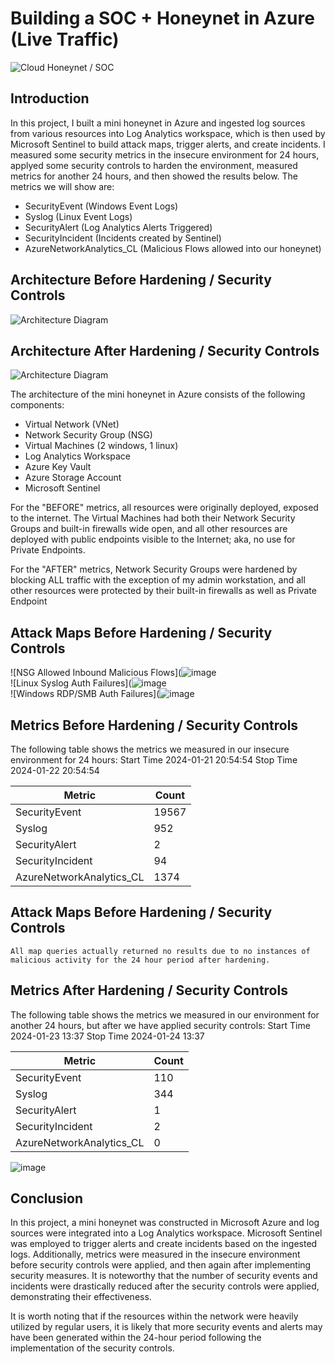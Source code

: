 # Building a SOC + Honeynet in Azure (Live Traffic)
![Cloud Honeynet / SOC](https://i.imgur.com/ZWxe03e.jpg)

## Introduction

In this project, I built a mini honeynet in Azure and ingested log sources from various resources into Log Analytics workspace, which is then used by Microsoft Sentinel to build attack maps, trigger alerts, and create incidents. I measured some security metrics in the insecure environment for 24 hours, applyed some security controls to harden the environment, measured metrics for another 24 hours, and then showed the results below. The metrics we will show are:

- SecurityEvent (Windows Event Logs)
- Syslog (Linux Event Logs)
- SecurityAlert (Log Analytics Alerts Triggered)
- SecurityIncident (Incidents created by Sentinel)
- AzureNetworkAnalytics_CL (Malicious Flows allowed into our honeynet)

## Architecture Before Hardening / Security Controls
![Architecture Diagram](https://i.imgur.com/aBDwnKb.jpg)

## Architecture After Hardening / Security Controls
![Architecture Diagram](https://i.imgur.com/YQNa9Pp.jpg)

The architecture of the mini honeynet in Azure consists of the following components:

- Virtual Network (VNet)
- Network Security Group (NSG)
- Virtual Machines (2 windows, 1 linux)
- Log Analytics Workspace
- Azure Key Vault
- Azure Storage Account
- Microsoft Sentinel

For the "BEFORE" metrics, all resources were originally deployed, exposed to the internet. The Virtual Machines had both their Network Security Groups and built-in firewalls wide open, and all other resources are deployed with public endpoints visible to the Internet; aka, no use for Private Endpoints.

For the "AFTER" metrics, Network Security Groups were hardened by blocking ALL traffic with the exception of my admin workstation, and all other resources were protected by their built-in firewalls as well as Private Endpoint

## Attack Maps Before Hardening / Security Controls
![NSG Allowed Inbound Malicious Flows](![image](https://github.com/Ishanveer-Gill/Azure-SOC/assets/66128498/c4e41b01-b785-48dd-bcd2-37853b7f2821)
<br>
![Linux Syslog Auth Failures](![image](https://github.com/Ishanveer-Gill/Azure-SOC/assets/66128498/b2617928-c336-4fc9-b5a3-7a00d0db9a16)
<br>
![Windows RDP/SMB Auth Failures](![image](https://github.com/Ishanveer-Gill/Azure-SOC/assets/66128498/5e658c51-2105-4ebe-b4bc-67412a3b3f57)
<br>

## Metrics Before Hardening / Security Controls

The following table shows the metrics we measured in our insecure environment for 24 hours:
Start Time 2024-01-21 20:54:54
Stop Time 2024-01-22 20:54:54

| Metric                   | Count
| ------------------------ | -----
| SecurityEvent            | 19567
| Syslog                   | 952
| SecurityAlert            | 2
| SecurityIncident         | 94
| AzureNetworkAnalytics_CL | 1374

## Attack Maps Before Hardening / Security Controls

```All map queries actually returned no results due to no instances of malicious activity for the 24 hour period after hardening.```

## Metrics After Hardening / Security Controls

The following table shows the metrics we measured in our environment for another 24 hours, but after we have applied security controls:
Start Time 2024-01-23 13:37
Stop Time	2024-01-24 13:37

| Metric                   | Count
| ------------------------ | -----
| SecurityEvent            | 110
| Syslog                   | 344
| SecurityAlert            | 1
| SecurityIncident         | 2
| AzureNetworkAnalytics_CL | 0


![image](https://github.com/Ishanveer-Gill/Azure-SOC/assets/66128498/765f5dfa-9f87-4789-9251-407188c65d6a)

## Conclusion

In this project, a mini honeynet was constructed in Microsoft Azure and log sources were integrated into a Log Analytics workspace. Microsoft Sentinel was employed to trigger alerts and create incidents based on the ingested logs. Additionally, metrics were measured in the insecure environment before security controls were applied, and then again after implementing security measures. It is noteworthy that the number of security events and incidents were drastically reduced after the security controls were applied, demonstrating their effectiveness.

It is worth noting that if the resources within the network were heavily utilized by regular users, it is likely that more security events and alerts may have been generated within the 24-hour period following the implementation of the security controls.
